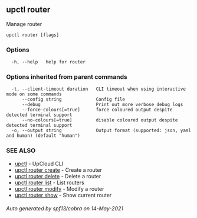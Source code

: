 ## upctl router

Manage router

```
upctl router [flags]
```

### Options

```
  -h, --help   help for router
```

### Options inherited from parent commands

```
  -t, --client-timeout duration   CLI timeout when using interactive mode on some commands
      --config string             Config file
      --debug                     Print out more verbose debug logs
      --force-colours[=true]      force coloured output despite detected terminal support
      --no-colours[=true]         disable coloured output despite detected terminal support
  -o, --output string             Output format (supported: json, yaml and human) (default "human")
```

### SEE ALSO

* [upctl](upctl.md)	 - UpCloud CLI
* [upctl router create](upctl_router_create.md)	 - Create a router
* [upctl router delete](upctl_router_delete.md)	 - Delete a router
* [upctl router list](upctl_router_list.md)	 - List routers
* [upctl router modify](upctl_router_modify.md)	 - Modify a router
* [upctl router show](upctl_router_show.md)	 - Show current router

###### Auto generated by spf13/cobra on 14-May-2021
